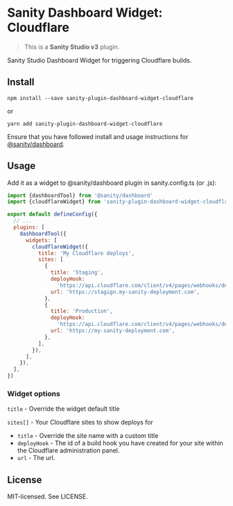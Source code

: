 # Sanity Dashboard Widget: Cloudflare

> This is a **Sanity Studio v3** plugin.

Sanity Studio Dashboard Widget for triggering Cloudflare builds.

## Install

```
npm install --save sanity-plugin-dashboard-widget-cloudflare
```

or

```
yarn add sanity-plugin-dashboard-widget-cloudflare
```

Ensure that you have followed install and usage instructions for [@sanity/dashboard](https://github.com/sanity-io/dashboard).

## Usage

Add it as a widget to @sanity/dashboard plugin in sanity.config.ts (or .js):

```js
import {dashboardTool} from '@sanity/dashboard'
import {cloudflareWidget} from 'sanity-plugin-dashboard-widget-cloudflare'

export default defineConfig({
  // ...
  plugins: [
    dashboardTool({
      widgets: [
        cloudflareWidget({
          title: 'My Cloudflare deploys',
          sites: [
            {
              title: 'Staging',
              deployHook:
                'https://api.cloudflare.com/client/v4/pages/webhooks/deploy_hooks/xxxxx-yyyy-zzzz-xxxx-yyyyyyyy',
              url: 'https://stagign.my-sanity-deployment.com',
            },
            {
              title: 'Production',
              deployHook:
                'https://api.cloudflare.com/client/v4/pages/webhooks/deploy_hooks/xxxxx-yyyy-zzzz-xxxx-yyyyyyyy',
              url: 'https://my-sanity-deployment.com',
            },
          ],
        }),
      ],
    }),
  ],
})
```

### Widget options

`title` - Override the widget default title

`sites[]` - Your Cloudflare sites to show deploys for

- `title` - Override the site name with a custom title
- `deployHook` - The id of a build hook you have created for your site within the Cloudflare administration panel.
- `url` - The url.

## License

MIT-licensed. See LICENSE.
